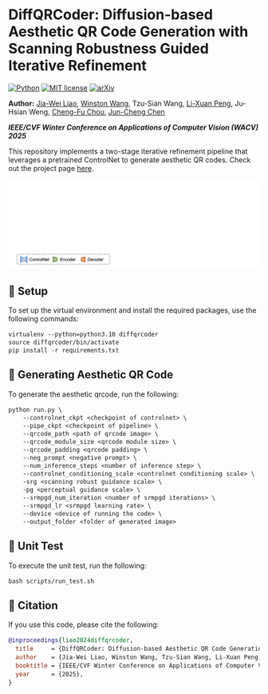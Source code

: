 # DiffQRCoder: Diffusion-based Aesthetic QR Code Generation with Scanning Robustness Guided Iterative Refinement

[![Python](https://img.shields.io/badge/python-3.10-blue.svg)](https://www.python.org/downloads/release/python-310/)
[![MIT license](https://img.shields.io/badge/License-MIT-blue.svg)](https://lbesson.mit-license.org/)
[![arXiv](https://img.shields.io/badge/arXiv-2311.16090-red)](https://arxiv.org/abs/2409.06355) 

**Author:**
[Jia-Wei Liao](https://jwliao1209.github.io/),
[Winston Wang](https://dinoslow.github.io/),
Tzu-Sian Wang,
[Li-Xuan Peng](https://alexpeng517.github.io/),
Ju-Hsian Weng,
[Cheng-Fu Chou](https://www.csie.ntu.edu.tw/~ccf/),
[Jun-Cheng Chen](https://homepage.citi.sinica.edu.tw/pages/pullpull/)

***IEEE/CVF Winter Conference on Applications of Computer Vision (WACV) 2025***

This repository implements a two-stage iterative refinement pipeline that leverages a pretrained ControlNet to generate aesthetic QR codes. Check out the project page [here](https://jwliao1209.github.io/DiffQRCoder/).


<img width="800" alt="srpg" src="figures/diffqrcoder.gif">


## :wrench: Setup
To set up the virtual environment and install the required packages, use the following commands:
```
virtualenv --python=python3.10 diffqrcoder
source diffqrcoder/bin/activate
pip install -r requirements.txt
```


## :rocket: Generating  Aesthetic QR Code
To generate the aesthetic qrcode, run the following:
```
python run.py \
    --controlnet_ckpt <checkpoint of controlnet> \
    --pipe_ckpt <checkpoint of pipeline> \
    --qrcode_path <path of qrcode image> \
    --qrcode_module_size <qrcode module size> \
    --qrcode_padding <qrcode padding> \
    --neg_prompt <negative prompt> \
    --num_inference_steps <number of inference step> \
    --controlnet_conditioning_scale <controlnet conditioning scale> \
    -srg <scanning robust guidance scale> \
    -pg <perceptual guidance scale> \
    --srmpgd_num_iteration <number of srmpgd iterations> \
    --srmpgd_lr <srmpgd learning rate> \
    --device <device of running the code> \
    --output_folder <folder of generated image>
```


## :wrench: Unit Test
To execute the unit test, run the following:
```
bash scripts/run_test.sh
```


## :dart: Citation
If you use this code, please cite the following:
```bibtex
@inproceedings{liao2024diffqrcoder,
  title     = {DiffQRCoder: Diffusion-based Aesthetic QR Code Generation with Scanning Robustness Guided Iterative Refinement},
  author    = {Jia-Wei Liao, Winston Wang, Tzu-Sian Wang, Li-Xuan Peng, Ju-Hsian Weng, Cheng-Fu Chou, Jun-Cheng Chen},
  booktitle = {IEEE/CVF Winter Conference on Applications of Computer Vision (WACV)},
  year      = {2025},
}
```
